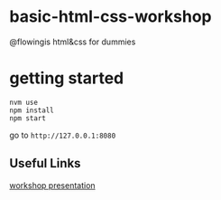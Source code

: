 # basic-html-css-workshop
@flowingis html&amp;css for dummies

# getting started

```
nvm use
npm install
npm start
```

go to `http://127.0.0.1:8080`

## Useful Links
[workshop presentation](https://docs.google.com/presentation/d/1xDpbMGlv0U4L3hkFnMO3ljbOsvENeD2M-9ivAsb2rB0/edit?usp=sharing)